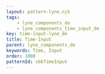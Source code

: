 ```yaml
---
layout: pattern-lyne.njk
tags: 
    - lyne_components_de
    - lyne_components_time_input_de
key: time-input-lyne_de
title: Time-Input
parent: lyne_components_de
keywords: Time, Input
order: 1080
patternId: sbbTimeInput
---
```

